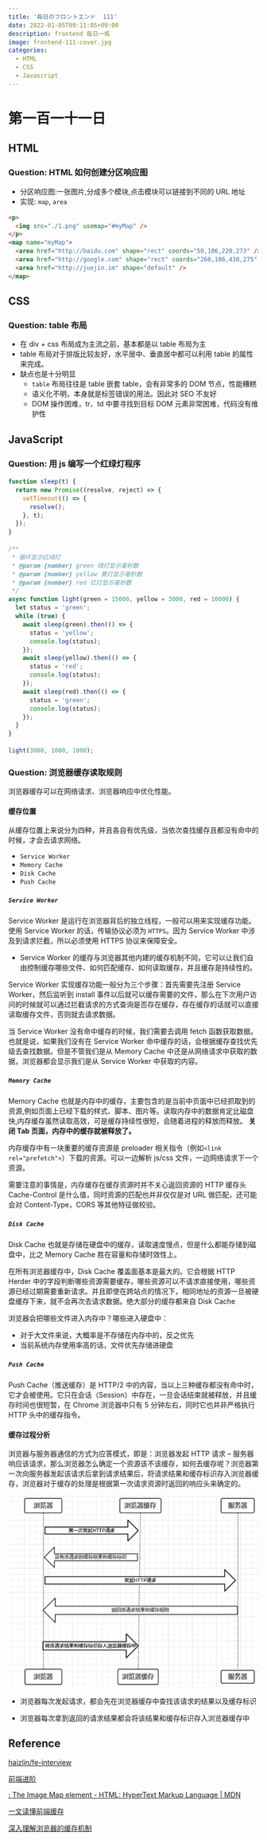 ```yaml
---
title: '毎日のフロントエンド  111'
date: 2022-01-05T09:11:05+09:00
description: frontend 每日一练
image: frontend-111-cover.jpg
categories:
  - HTML
  - CSS
  - Javascript
---
```


# 第一百一十一日

## HTML

### **Question:** HTML 如何创建分区响应图

- 分区响应图:一张图片,分成多个模块,点击模块可以链接到不同的 URL 地址
- 实现: `map`, `area`

```html
<p>
  <img src="./1.png" usemap="#myMap" />
</p>
<map name="myMap">
  <area href="http://baidu.com" shape="rect" coords="50,106,220,273" />
  <area href="http://google.com" shape="rect" coords="260,106,430,275" />
  <area href="http://juejin.im" shape="default" />
</map>
```

## CSS

### **Question:** table 布局

- 在 div + css 布局成为主流之前，基本都是以 table 布局为主
- table 布局对于排版比较友好，水平居中、垂直居中都可以利用 table 的属性来完成。
- 缺点也是十分明显
  - `table` 布局往往是 table 嵌套 table，会有非常多的 DOM 节点，性能糟糕
  - 语义化不明，本身就是标签错误的用法。因此对 SEO 不友好
  - DOM 操作困难，tr、td 中要寻找到目标 DOM 元素非常困难，代码没有维护性

## JavaScript

### **Question:** 用 js 编写一个红绿灯程序

```js
function sleep(t) {
  return new Promise((resolve, reject) => {
    setTimeout(() => {
      resolve();
    }, t);
  });
}

/**
 * 循环显示红绿灯
 * @param {number} green 绿灯显示毫秒数
 * @param {number} yellow 黄灯显示毫秒数
 * @param {number} red 红灯显示毫秒数
 */
async function light(green = 15000, yellow = 3000, red = 10000) {
  let status = 'green';
  while (true) {
    await sleep(green).then(() => {
      status = 'yellow';
      console.log(status);
    });
    await sleep(yellow).then(() => {
      status = 'red';
      console.log(status);
    });
    await sleep(red).then(() => {
      status = 'green';
      console.log(status);
    });
  }
}

light(3000, 1000, 1000);
```

### **Question:** 浏览器缓存读取规则

浏览器缓存可以在网络请求、浏览器响应中优化性能。

#### 缓存位置

从缓存位置上来说分为四种，并且各自有优先级，当依次查找缓存且都没有命中的时候，才会去请求网络。

- `Service Worker`
- `Memory Cache`
- `Disk Cache`
- `Push Cache`

##### `Service Worker`

Service Worker 是运行在浏览器背后的独立线程，一般可以用来实现缓存功能。使用 Service Worker 的话，传输协议必须为 `HTTPS`。因为 Service Worker 中涉及到请求拦截，所以必须使用 HTTPS 协议来保障安全。

- Service Worker 的缓存与浏览器其他内建的缓存机制不同，它可以让我们自由控制缓存哪些文件、如何匹配缓存、如何读取缓存，并且缓存是持续性的。

Service Worker 实现缓存功能一般分为三个步骤：首先需要先注册 Service Worker，然后监听到 install 事件以后就可以缓存需要的文件，那么在下次用户访问的时候就可以通过拦截请求的方式查询是否存在缓存，存在缓存的话就可以直接读取缓存文件，否则就去请求数据。

当 Service Worker 没有命中缓存的时候，我们需要去调用 fetch 函数获取数据。也就是说，如果我们没有在 Service Worker 命中缓存的话，会根据缓存查找优先级去查找数据。但是不管我们是从 Memory Cache 中还是从网络请求中获取的数据，浏览器都会显示我们是从 Service Worker 中获取的内容。

##### `Memory Cache`

Memory Cache 也就是内存中的缓存，主要包含的是当前中页面中已经抓取到的资源,例如页面上已经下载的样式、脚本、图片等。读取内存中的数据肯定比磁盘快,内存缓存虽然读取高效，可是缓存持续性很短，会随着进程的释放而释放。 **关闭 Tab 页面，内存中的缓存就被释放了。**

内存缓存中有一块重要的缓存资源是 preloader 相关指令（例如`<link rel="prefetch">`）下载的资源。可以一边解析 js/css 文件，一边网络请求下一个资源。

需要注意的事情是，内存缓存在缓存资源时并不关心返回资源的 HTTP 缓存头 Cache-Control 是什么值，同时资源的匹配也并非仅仅是对 URL 做匹配，还可能会对 Content-Type，CORS 等其他特征做校验。

##### `Disk Cache`

Disk Cache 也就是存储在硬盘中的缓存，读取速度慢点，但是什么都能存储到磁盘中，比之 Memory Cache 胜在容量和存储时效性上。

在所有浏览器缓存中，Disk Cache 覆盖面基本是最大的。它会根据 HTTP Herder 中的字段判断哪些资源需要缓存，哪些资源可以不请求直接使用，哪些资源已经过期需要重新请求。并且即使在跨站点的情况下，相同地址的资源一旦被硬盘缓存下来，就不会再次去请求数据。绝大部分的缓存都来自 Disk Cache

浏览器会把哪些文件进入内存中？哪些进入硬盘中：

- 对于大文件来说，大概率是不存储在内存中的，反之优先
- 当前系统内存使用率高的话，文件优先存储进硬盘

##### `Push Cache`

Push Cache（推送缓存）是 HTTP/2 中的内容，当以上三种缓存都没有命中时，它才会被使用。它只在会话（Session）中存在，一旦会话结束就被释放，并且缓存时间也很短暂，在 Chrome 浏览器中只有 5 分钟左右，同时它也并非严格执行 HTTP 头中的缓存指令。

#### 缓存过程分析

浏览器与服务器通信的方式为应答模式，即是：浏览器发起 HTTP 请求 – 服务器响应该请求，那么浏览器怎么确定一个资源该不该缓存，如何去缓存呢？浏览器第一次向服务器发起该请求后拿到请求结果后，将请求结果和缓存标识存入浏览器缓存，浏览器对于缓存的处理是根据第一次请求资源时返回的响应头来确定的。

![](http-cache.png)

- 浏览器每次发起请求，都会先在浏览器缓存中查找该请求的结果以及缓存标识

- 浏览器每次拿到返回的请求结果都会将该结果和缓存标识存入浏览器缓存中

## Reference

[haizlin/fe-interview](https://github.com/haizlin/fe-interview)

[前端进阶](https://muyiy.cn/)

[<map>: The Image Map element - HTML: HyperText Markup Language | MDN](https://developer.mozilla.org/en-US/docs/Web/HTML/Element/map)

[一文读懂前端缓存](https://juejin.cn/post/6844903747357769742?utm_source=gold_browser_extension)

[深入理解浏览器的缓存机制](https://www.jianshu.com/p/54cc04190252)
